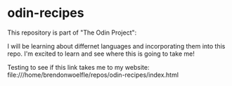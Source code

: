 # odin-recipes

This repository is part of "The Odin Project":

I will be learning about differnet languages and incorporating them into this repo. I'm excited to learn and see where this is going to take me!

Testing to see if this link takes me to my website: file:///home/brendonwoelfle/repos/odin-recipes/index.html